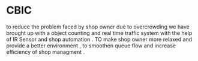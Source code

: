 # CBIC
to reduce the problem faced by shop owner due to overcrowding we have brought up with a object counting and real time traffic system with the help of IR Sensor and shop automation .
TO make shop owner more relaxed and provide a better environment , to smoothen queue flow and increase efficiency of shop managment .
